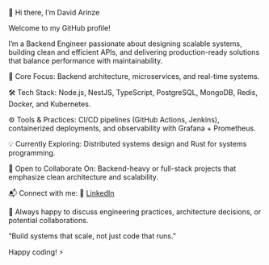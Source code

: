 🚀 Hi there, I’m David Arinze

Welcome to my GitHub profile!

I’m a Backend Engineer passionate about designing scalable systems, building clean and efficient APIs, and delivering production-ready solutions that balance performance with maintainability.

🧠 Core Focus: Backend architecture, microservices, and real-time systems.

🛠️ Tech Stack: Node.js, NestJS, TypeScript, PostgreSQL, MongoDB, Redis, Docker, and Kubernetes.

⚙️ Tools & Practices: CI/CD pipelines (GitHub Actions, Jenkins), containerized deployments, and observability with Grafana + Prometheus.

💡 Currently Exploring: Distributed systems design and Rust for systems programming.

🤝 Open to Collaborate On: Backend-heavy or full-stack projects that emphasize clean architecture and scalability.

📬 Connect with me:
🔗 [LinkedIn](https://www.linkedin.com/in/david-arinze-5766161a1/)

💼 Always happy to discuss engineering practices, architecture decisions, or potential collaborations.

“Build systems that scale, not just code that runs.”

Happy coding! ⚡
